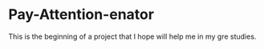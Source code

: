 # Pay-Attention-enator
This is the beginning of a project that I hope will help me in my gre studies. 
